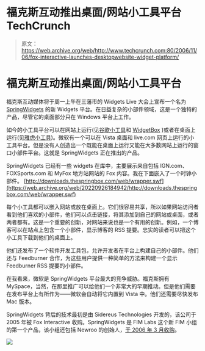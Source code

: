 # 福克斯互动推出桌面/网站小工具平台 TechCrunch

> 原文：<https://web.archive.org/web/http://www.techcrunch.com:80/2006/11/06/fox-interactive-launches-desktopwebsite-widget-platform/>

# 福克斯互动推出桌面/网站小工具平台

福克斯互动媒体将于周一上午在三藩市的 Widgets Live 大会上宣布一个名为 [SpringWidgets](https://web.archive.org/web/20220926184942/http://www.springwidgets.com/) 的新 Widgets 平台。在日益复杂的小部件领域，这是一个独特的产品，尽管它的桌面部分只在 Windows 平台上工作。

如今的小工具平台可以在网站上运行(见[谷歌小工具](https://web.archive.org/web/20220926184942/http://www.beta.techcrunch.com/2006/10/03/google-does-the-mashup-dance/)和 [WidgetBox](https://web.archive.org/web/20220926184942/http://www.beta.techcrunch.com/2006/06/22/postapp-launches-widgetbox-a-marketplace-for-widgets/) )或者在桌面上运行(见[雅虎小工具](https://web.archive.org/web/20220926184942/http://www.beta.techcrunch.com/2005/07/26/profile-konfabulatoryahoo-widgets/))。微软有一个可以在 Vista 桌面和 live.com 网页上运行的小工具平台。但是没有人创造出一个既能在桌面上运行又能在大多数网站上运行的窗口小部件平台。这就是 SpringWidgets 正在推出的产品。

SpringWidgets 已经有一些 widgets 在库中，主要展示来自包括 IGN.com、FOXSports.com 和 MyFox 地方站网站的 Fox 内容。我在下面嵌入了一个时钟小部件。
[http://downloads.thespringbox.com/web/wrapper.swf](https://web.archive.org/web/20220926184942/http://downloads.thespringbox.com/web/wrapper.swf)

每个小工具都可以嵌入网站或放在桌面上。它们很容易共享，所以如果网站访问者看到他们喜欢的小部件，他们可以点击链接，将其添加到自己的网站或桌面，或者两者都有。这是一个重要的创新，对网站来说也是一个有用的创新。例如，一个博客可以在站点上包含一个小部件，显示博客的 RSS 提要。忠实的读者可以把这个小工具下载到他们的桌面上。

他们还发布了一个软件开发工具包，允许开发者在平台上构建自己的小部件。他们还与 Feedburner 合作，为这些用户提供一种简单的方法来构建一个显示 Feedburner RSS 提要的小部件。

在我看来，微软是 SpringWidgets 平台最大的竞争威胁。福克斯拥有 MySpace，当然，在那里推广可以给他们一个非常大的早期推动。但是他们需要在发布平台上有所作为——微软会自动将它内置到 Vista 中。他们还需要尽快发布 Mac 版本。

SpringWidgets 背后的技术最初是由 Sidereus Technologies 开发的，该公司于 2005 年被 Fox Interactive 收购。SpringWidgets 是 FIM Labs 这个新 FIM 小组的第一个产品，该小组还包括 Newroo 的创始人，[于 2006 年 3 月收购](https://web.archive.org/web/20220926184942/http://www.beta.techcrunch.com/2006/03/14/fox-to-acquire-startup-newroo/)。

![](img/9010359fa6bbfd796db49604e912b492.png)